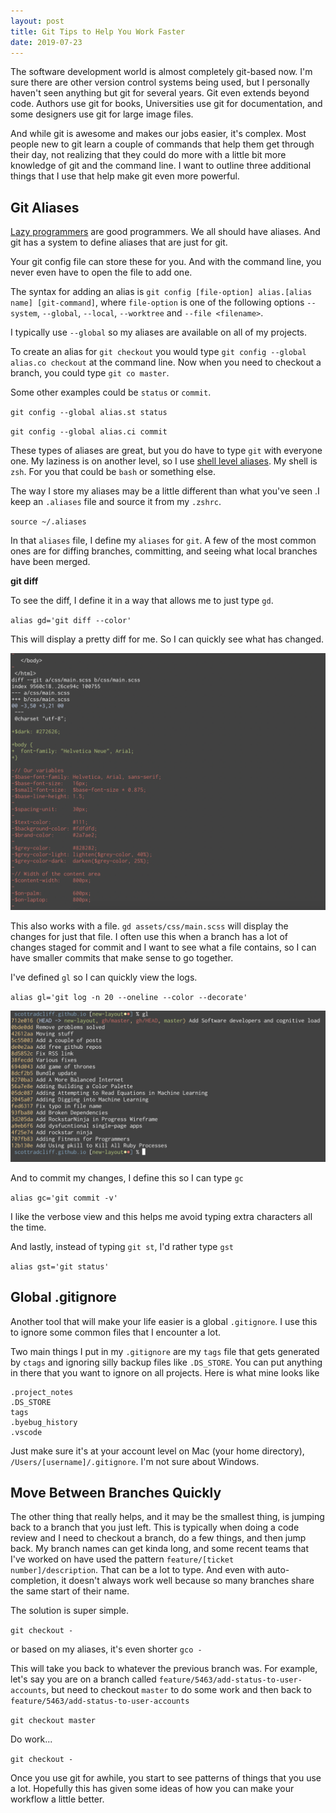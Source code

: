 ```yaml
---
layout: post
title: Git Tips to Help You Work Faster
date: 2019-07-23
---
```


The software development world is almost completely git-based now. I'm sure there are other version control systems being used, but I personally haven't seen anything but git for several years. Git even extends beyond code. Authors use git for books, Universities use git for documentation, and some designers use git for large image files.

And while git is awesome and makes our jobs easier, it's complex. Most people new to git learn a couple of commands that help them get through their day, not realizing that they could do more with a little bit more knowledge of git and the command line. I want to outline three additional things that I use that help make git even more powerful.

## Git Aliases
[Lazy programmers](http://blogoscoped.com/archive/2005-08-24-n14.html) are good programmers. We all should have aliases. And git has a system to define aliases that are just for git.

Your git config file can store these for you. And with the command line, you never even have to open the file to add one.

The syntax for adding an alias is `git config [file-option] alias.[alias name] [git-command]`, where `file-option` is one of the following options `--system`, `--global`,
       `--local`, `--worktree` and `--file <filename>`.

I typically use `--global` so my aliases are available on all of my projects.

To create an alias for `git checkout` you would type `git config --global alias.co checkout` at the command line. Now when you need to checkout a branch, you could type `git co master`.

Some other examples could be `status` or `commit`.

`git config --global alias.st status`

`git config --global alias.ci commit`

These types of aliases are great, but you do have to type `git` with everyone one. My laziness is on another level, so I use [shell level aliases](https://www.computerworld.com/article/2598087/how-to-use-aliases-in-linux-shell-commands.html). My shell is `zsh`. For you that could be `bash` or something else.

The way I store my aliases may be a little different than what you've seen .I keep an `.aliases` file and source it from my `.zshrc`.

`source ~/.aliases`

In that `aliases` file, I define my `aliases` for `git`. A few of the most common ones are for diffing branches, committing, and seeing what local branches have been merged.

**git diff**

To see the diff, I define it in a way that allows me to just type `gd`.

`alias gd='git diff --color'`

This will display a pretty diff for me. So I can quickly see what has changed.

![](/assets/images/git-diff.png)

This also works with a file. `gd assets/css/main.scss` will display the changes for just that file. I often use this when a branch has a lot of changes staged for commit and I want to see what a file contains, so I can have smaller commits that make sense to go together.

I've defined `gl` so I can quickly view the logs.

`alias gl='git log -n 20 --oneline --color --decorate'`

![](/assets/images/git-log.png)

And to commit my changes, I define this so I can type `gc`

`alias gc='git commit -v'`

I like the verbose view and this helps me avoid typing extra characters all the
time.

And lastly, instead of typing `git st`, I'd rather type `gst`

`alias gst='git status'`

## Global .gitignore
Another tool that will make your life easier is a global `.gitignore`. I use this to ignore some common files that I encounter a lot.

Two main things I put in my `.gitignore` are my `tags` file that gets generated by `ctags` and ignoring silly backup files like `.DS_STORE`. You can put anything in there that you want to ignore on all projects. Here is what mine looks like

```
.project_notes
.DS_STORE
tags
.byebug_history
.vscode
```


Just make sure it's at your account level on Mac (your home directory), `/Users/[username]/.gitignore`. I'm not sure about Windows.


## Move Between Branches Quickly

The other thing that really helps, and it may be the smallest thing, is jumping back to a branch that you just left. This is typically when doing a code review and I need to checkout a branch, do a few things, and then jump back. My branch names can get kinda long, and some recent teams that I've worked on have used the pattern `feature/[ticket number]/description`. That can be a lot to type. And even with auto-completion, it doesn't always work well because so many branches share the same start of their name.

The solution is super simple.

`git checkout -`

or based on my aliases, it's even shorter `gco -`

This will take you back to whatever the previous branch was. For example, let's say you are on a branch called `feature/5463/add-status-to-user-accounts`, but need to checkout `master` to do some work and then back to `feature/5463/add-status-to-user-accounts`

`git checkout master`

 Do work...

`git checkout -`

Once you use git for awhile, you start to see patterns of things that you use a lot. Hopefully this has given some ideas of how you can make your workflow a  little better.

